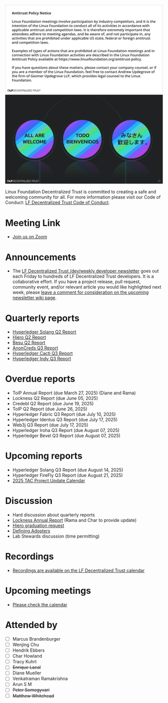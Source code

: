 [//]: # (SPDX-License-Identifier: CC-BY-4.0)

![Antitrust Policy Notice](../images/antitrust-policy-notice.png "Antitrust Policy Notice")
![All are Welcome in the LF Decentralized Trust Community](../images/all-are-welcome.png "All are Welcome in the LF Decentralized Trust Community")

Linux Foundation Decentralized Trust is committed to creating a safe and welcoming community for all. For more information please visit our Code of Conduct: [LF Decentralized Trust Code of Conduct](../../governing-documents/code-of-conduct.md).

# Meeting Link
- [Join us on Zoom](https://zoom-lfx.platform.linuxfoundation.org/meeting/95530440160?password=6e6b9a15-a635-497e-a6ce-078e6b1d2b49)

# Announcements
- The [LF Decentralized Trust /dev/weekly developer newsletter](https://lf-hyperledger.atlassian.net/wiki/spaces/DR/pages/17170445/dev+weekly+Newsletter) goes out each Friday to hundreds of LF Decentralized Trust developers. It is a collaborative effort. If you have a project release, pull request, community event, and/or relevant article you would like highlighted next week, please [leave a comment for consideration on the upcoming newsletter wiki page](https://lf-hyperledger.atlassian.net/wiki/spaces/DR/pages/75268141/2025).

# Quarterly reports
- [Hyperledger Solang Q2 Report](https://github.com/LF-Decentralized-Trust/governance/pull/160)
- [Hiero Q2 Report](https://github.com/LF-Decentralized-Trust/governance/pull/162)
- [Besu Q2 Report](https://github.com/LF-Decentralized-Trust/governance/pull/169)
- [AnonCreds Q3 Report](https://github.com/LF-Decentralized-Trust/governance/pull/171)
- [Hyperledger Cacti Q3 Report](https://github.com/LF-Decentralized-Trust/governance/pull/173)
- [Hyperledger Indy Q3 Report](https://github.com/LF-Decentralized-Trust/governance/pull/176)

# Overdue reports
- ToIP Annual Report (due March 27, 2025) (Diane and Rama)
- Lockness Q2 Report (due June 05, 2025)
- Credebl Q2 Report (due June 19, 2025)
- ToIP Q2 Report (due June 26, 2025)
- Hyperledger Fabric Q3 Report (due July 10, 2025)
- Hyperledger Identus Q3 Report (due July 17, 2025)
- Web3j Q3 Report (due July 17, 2025)
- Hyperledger Iroha Q3 Report (due August 07, 2025)
- Hyperledger Bevel Q3 Report (due August 07, 2025)

# Upcoming reports
- Hyperledger Solang Q3 Report (due August 14, 2025)
- Hyperledger FireFly Q3 Report (due August 21, 2025)
- [2025 TAC Project Update Calendar](../../project-updates/2025/2025-schedule)

# Discussion
- Hard discussion about quarterly reports
- [Lockness Annual Report](https://github.com/LF-Decentralized-Trust/governance/pull/149) (Rama and Char to provide update)
- [Hiero graduation request](https://github.com/LF-Decentralized-Trust/project-proposals/pull/30)
- [Defining Adopters](https://github.com/LF-Decentralized-Trust/governance/pull/164)
- Lab Stewards discussion (time permitting)

# Recordings
- [Recordings are available on the LF Decentralized Trust calendar](https://zoom-lfx.platform.linuxfoundation.org/meetings/lf-decentralized-trust)

# Upcoming meetings
- [Please check the calendar](https://zoom-lfx.platform.linuxfoundation.org/meetings/lf-decentralized-trust)

# Attended by

- [ ] Marcus Brandenburger
- [ ] Wenjing Chu
- [ ] Hendrik Ebbers
- [ ] Char Howland
- [ ] Tracy Kuhrt
- [ ] ~~Enrique Lacal~~
- [ ] Diane Mueller
- [ ] Venkatraman Ramakrishna
- [ ] Arun S M
- [ ] ~~Peter Somogyvari~~
- [ ] ~~Matthew Whitehead~~
